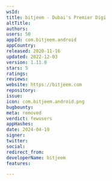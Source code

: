```yaml
---
wsId: 
title: bitjeem - Dubai's Premier Digi
altTitle: 
authors: 
users: 50
appId: com.bitjeem.android
appCountry: 
released: 2020-11-16
updated: 2022-12-03
version: 1.11.0
stars: 5
ratings: 
reviews: 
website: https://bitjeem.com
repository: 
issue: 
icon: com.bitjeem.android.png
bugbounty: 
meta: removed
verdict: fewusers
appHashes: 
date: 2024-04-19
signer: 
twitter: 
social: 
redirect_from: 
developerName: bitjeem
features: 

---
```


